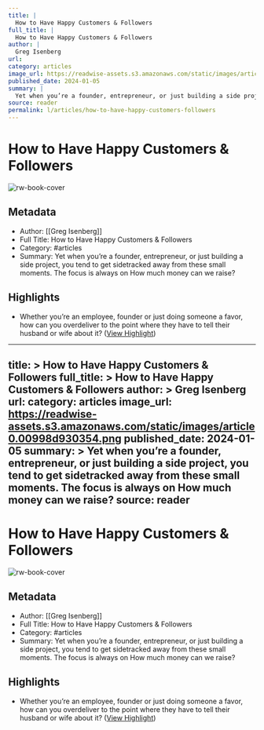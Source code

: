 ```yaml
---
title: |
  How to Have Happy Customers & Followers
full_title: |
  How to Have Happy Customers & Followers
author: |
  Greg Isenberg
url: 
category: articles
image_url: https://readwise-assets.s3.amazonaws.com/static/images/article0.00998d930354.png
published_date: 2024-01-05
summary: |
  Yet when you’re a founder, entrepreneur, or just building a side project, you tend to get sidetracked away from these small moments. The focus is always on How much money can we raise?
source: reader
permalink: l/articles/how-to-have-happy-customers-followers
---
```

# How to Have Happy Customers & Followers

![rw-book-cover](https://readwise-assets.s3.amazonaws.com/static/images/article0.00998d930354.png)

## Metadata
- Author: [[Greg Isenberg]]
- Full Title: How to Have Happy Customers & Followers
- Category: #articles
- Summary: Yet when you’re a founder, entrepreneur, or just building a side project, you tend to get sidetracked away from these small moments. The focus is always on How much money can we raise?

## Highlights
- Whether you’re an employee, founder or just doing someone a favor, how can you overdeliver to the point where they have to tell their husband or wife about it? ([View Highlight](https://read.readwise.io/read/01hkd3bb41yhjbpfx7pwnbdpjn))


---
title: >
  How to Have Happy Customers & Followers
full_title: >
  How to Have Happy Customers & Followers
author: >
  Greg Isenberg
url: 
category: articles
image_url: https://readwise-assets.s3.amazonaws.com/static/images/article0.00998d930354.png
published_date: 2024-01-05
summary: >
  Yet when you’re a founder, entrepreneur, or just building a side project, you tend to get sidetracked away from these small moments. The focus is always on How much money can we raise?
source: reader
---
# How to Have Happy Customers & Followers

![rw-book-cover](https://readwise-assets.s3.amazonaws.com/static/images/article0.00998d930354.png)

## Metadata
- Author: [[Greg Isenberg]]
- Full Title: How to Have Happy Customers & Followers
- Category: #articles
- Summary: Yet when you’re a founder, entrepreneur, or just building a side project, you tend to get sidetracked away from these small moments. The focus is always on How much money can we raise?

## Highlights
- Whether you’re an employee, founder or just doing someone a favor, how can you overdeliver to the point where they have to tell their husband or wife about it? ([View Highlight](https://read.readwise.io/read/01hkd3bb41yhjbpfx7pwnbdpjn))


